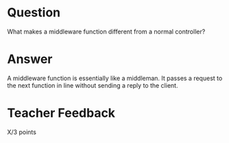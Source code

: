 # Question

What makes a middleware function different from a normal controller?

# Answer

A middleware function is essentially like a middleman. It passes a request to the next function in line without sending a reply to the client.

# Teacher Feedback

X/3 points
